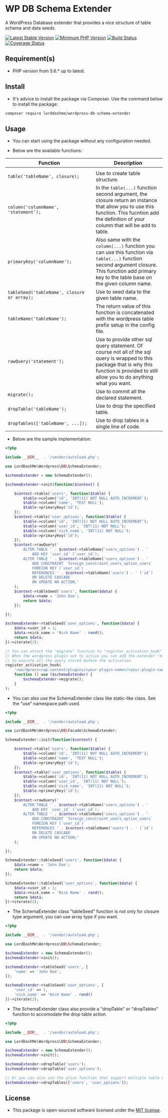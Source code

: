 # WP DB Schema Extender

A WordPress Database extender that provides a nice structure of table schema and data seeds.

[![Latest Stable Version](https://img.shields.io/packagist/v/LordDashMe/wordpress-db-schema-extender.svg?style=flat-square)](https://packagist.org/packages/LordDashMe/wordpress-db-schema-extender) [![Minimum PHP Version](https://img.shields.io/badge/php-%3E%3D%205.6-8892BF.svg?style=flat-square)](https://php.net/) [![Build Status](https://img.shields.io/travis/LordDashMe/wordpress-db-schema-extender/master.svg?style=flat-square)](https://travis-ci.org/LordDashMe/wordpress-db-schema-extender) [![Coverage Status](https://img.shields.io/coveralls/LordDashMe/wordpress-db-schema-extender/master.svg?style=flat-square)](https://coveralls.io/github/LordDashMe/wordpress-db-schema-extender?branch=master)

## Requirement(s)

- PHP version from 5.6.* up to latest.

## Install

- It's advice to install the package via Composer. Use the command below to install the package:

```txt
composer require lorddashme/wordpress-db-schema-extender
```

## Usage

- You can start using the package without any configuration needed.

- Below are the available functions:

| Function | Description |
| -------- | ----------- |
| <img width=1000/>  |<img width=200/> |
| ```table('tableName', closure);``` | Use to create table structure. |
| ```column('columnName', 'statement');``` | In the ```table(...)``` function second argument, the closure return an instance that allow you to use this function. This fucntion add the definition of your column that will be add to table. |
| ```primaryKey('columnName');``` | Also same with the ```column(...)``` function you can use this function via ```table(...)``` function second argument closure. This function add primary key to the table base on the given column name. |
| ```tableSeed('tableName', closure or array);``` | Use to seed data to the given table name. |
| ```tableName('tableName');``` | The return value of this function is concatenated with the wordpress table prefix setup in the config file. |
| ```rawQuery('statement');``` | Use to provide other sql query statement. Of course not all of the sql query is wrapped to this package that is why this function is provided to still allow you to do anything what you want. |
| ```migrate();``` | Use to commit all the declared statement. |
| ```dropTable('tableName');``` | Use to drop the specified table. |
| ```dropTables(['tableName', ...]);``` | Use to drop tables in a single line of code. |

- Below are the sample implementation:

```php
<?php

include __DIR__  . '/vendor/autoload.php';

use LordDashMe\Wordpress\DB\SchemaExtender;

$schemaExtender = new SchemaExtender();

$schemaExtender->init(function($context) {

    $context->table('users', function($table) {
        $table->column('id', 'INT(11) NOT NULL AUTO_INCREMENT');
        $table->column('name', 'TEXT NULL');
        $table->primaryKey('id');
    });
    $context->table('user_options', function($table) {
        $table->column('id', 'INT(11) NOT NULL AUTO_INCREMENT');
        $table->column('user_id', 'INT(11) NOT NULL');
        $table->column('nick_name', 'INT(11) NOT NULL');
        $table->primaryKey('id');
    });
    $context->rawQuery('
        ALTER TABLE ' . $context->tableName('users_options') . '
            ADD KEY `user_id` (`user_id`);
        ALTER TABLE ' . $context->tableName('users_options') . ' 
            ADD CONSTRAINT `foreign_constraint_users_option_users` 
            FOREIGN KEY (`user_id`) 
            REFERENCES ' . $context->tableName('users') . ' (`id`) 
            ON DELETE CASCADE 
            ON UPDATE NO ACTION;'
    );
    $context->tableSeed('users', function($data) {
        $data->name = 'John Doe';
        return $data;
    });

});

$schemaExtender->tableSeed('user_options', function($data) {
    $data->user_id = 1;
    $data->nick_name = 'Nick Name' . rand();
    return $data;
})->iterate(2);

// You can attach the "migrate" function to "register_activation_hook" of wordpress.
// When the wordpress plugin set to active you can add the extender "migrate" function
// to execute all the query stored before the activation.
register_activation_hook( 
    '<wordpress>/wp-content/plugins/<your-plugin-name>/<your-plugin-name>.php', 
    function () use ($schemaExtender) {
        $schemaExtender->migrate();
    } 
);

```

- You can also use the SchemaExtender class like static-like class. See the "use" namespace path used.

```php
<?php

include __DIR__  . '/vendor/autoload.php';

use LordDashMe\Wordpress\DB\Facade\SchemaExtender;

SchemaExtender::init(function($context) {

    $context->table('users', function($table) {
        $table->column('id', 'INT(11) NOT NULL AUTO_INCREMENT');
        $table->column('name', 'TEXT NULL');
        $table->primaryKey('id');
    });
    $context->table('user_options', function($table) {
        $table->column('id', 'INT(11) NOT NULL AUTO_INCREMENT');
        $table->column('user_id', 'INT(11) NOT NULL');
        $table->column('nick_name', 'INT(11) NOT NULL');
        $table->primaryKey('id');
    });
    $context->rawQuery('
        ALTER TABLE ' . $context->tableName('users_options') . '
            ADD KEY `user_id` (`user_id`);
        ALTER TABLE ' . $context->tableName('users_options') . ' 
            ADD CONSTRAINT `foreign_constraint_users_option_users` 
            FOREIGN KEY (`user_id`) 
            REFERENCES ' . $context->tableName('users') . ' (`id`) 
            ON DELETE CASCADE 
            ON UPDATE NO ACTION;'
    );

});

SchemaExtender::tableSeed('users', function($data) {
    $data->name = 'John Doe';
    return $data;
});

SchemaExtender::tableSeed('user_options', function($data) {
    $data->user_id = 1;
    $data->nick_name = 'Nick Name' . rand();
    return $data;
})->iterate(2);

```

- The SchemaExtender class "tableSeed" function is not only for closure type argument, you can use array type if you want.

```php
<?php

include __DIR__  . '/vendor/autoload.php';

use LordDashMe\Wordpress\DB\SchemaExtender;

$schemaExtender = new SchemaExtender();
$schemaExtender->init();

$schemaExtender->tableSeed('users', [
    'name' => 'John Doe',
]);

$schemaExtender->tableSeed('user_options', [
    'user_id' => 1,
    'nick_name' => 'Nick Name' . rand()
])->iterate(2);

```

- The SchemaExtender class also provide a "dropTable" or "dropTables" function to accomodate the drop table action.

```php
<?php

include __DIR__  . '/vendor/autoload.php';

use LordDashMe\Wordpress\DB\SchemaExtender;

$schemaExtender = new SchemaExtender();
$schemaExtender->init();

$schemaExtender->dropTable('users');
$schemaExtender->dropTable('user_options');

// Or you can also use the alias function that support multiple table names in a single argument.
$schemaExtender->dropTables(['users', 'user_options']);

```

## License

- This package is open-sourced software licensed under the [MIT license](https://opensource.org/licenses/MIT).
